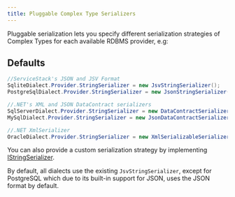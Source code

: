 ```yaml
---
title: Pluggable Complex Type Serializers
---
```


Pluggable serialization lets you specify different serialization strategies of Complex Types for each available RDBMS provider, e.g:

## Defaults

```csharp
//ServiceStack's JSON and JSV Format
SqliteDialect.Provider.StringSerializer = new JsvStringSerializer();       
PostgreSqlDialect.Provider.StringSerializer = new JsonStringSerializer();

//.NET's XML and JSON DataContract serializers
SqlServerDialect.Provider.StringSerializer = new DataContractSerializer();
MySqlDialect.Provider.StringSerializer = new JsonDataContractSerializer();

//.NET XmlSerializer
OracleDialect.Provider.StringSerializer = new XmlSerializableSerializer();
```
You can also provide a custom serialization strategy by implementing
[IStringSerializer](https://github.com/ServiceStack/ServiceStack/blob/main/ServiceStack.Text/src/ServiceStack.Text/IStringSerializer.cs).

By default, all dialects use the existing `JsvStringSerializer`, except for PostgreSQL which due to its built-in support for JSON, uses the JSON format by default.  
